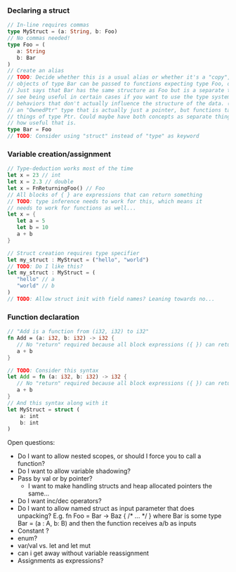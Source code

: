 ### Declaring a struct
```rust
// In-line requires commas
type MyStruct = (a: String, b: Foo)
// No commas needed!
type Foo = (
   a: String
   b: Bar
)
// Create an alias
// TODO: Decide whether this is a usual alias or whether it's a "copy", i.e. whether 
// objects of type Bar can be passed to functions expecting type Foo, or whether this
// Just says that Bar has the same structure as Foo but is a separate type, which I could
// see being useful in certain cases if you want to use the type system to enforce certain
// behaviors that don't actually influence the structure of the data. (E.g. I could imagine 
// an "OwnedPtr" type that is actually just a pointer, but functions taking OwnedPtr should reject
// things of type Ptr. Could maybe have both concepts as separate things maybe, but don't know 
// how useful that is.
type Bar = Foo
// TODO: Consider using "struct" instead of "type" as keyword
```
### Variable creation/assignment
```rust
// Type-deduction works most of the time
let x = 23 // int
let x = 2.3 // double
let x = FnReturningFoo() // Foo
// All blocks of { } are expressions that can return something
// TODO: type inference needs to work for this, which means it 
// needs to work for functions as well... 
let x = {
   let a = 5
   let b = 10
   a + b
} 

// Struct creation requires type specifier
let my_struct : MyStruct = ("hello", "world")
// TODO: Do I like this?
let my_struct : MyStruct = (
   "hello" // a
   "world" // b
)
// TODO: Allow struct init with field names? Leaning towards no...
```
### Function declaration
```rust
// "Add is a function from (i32, i32) to i32"
fn Add = (a: i32, b: i32) -> i32 {
   // No "return" required because all block expressions ({ }) can return a value
   a + b 
}

// TODO: Consider this syntax
let Add = fn (a: i32, b: i32) -> i32 {
   // No "return" required because all block expressions ({ }) can return a value
   a + b 
}
// And this syntax along with it
let MyStruct = struct (
    a: int
    b: int
)
```


Open questions:
* Do I want to allow nested scopes, or should I force you to call a function?
* Do I want to allow variable shadowing?
* Pass by val or by pointer?
    * I want to make handling structs and heap allocated pointers the same...
* Do I want inc/dec operators?
* Do I want to allow named struct as input parameter that does unpacking? E.g. 
    fn Foo = Bar -> Baz { /* ... */ }
    where Bar is some type Bar = (a : A, b: B) and then the function receives a/b as inputs
* Constant  ?
* enum? 
* var/val vs. let and let mut
* can i get away without variable reassignment
* Assignments as expressions?



